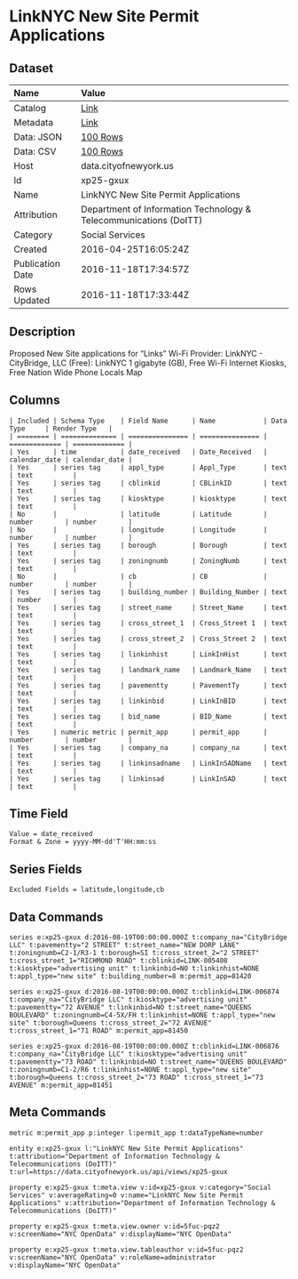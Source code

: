 # LinkNYC New Site Permit Applications

## Dataset

| Name | Value |
| :--- | :---- |
| Catalog | [Link](https://catalog.data.gov/dataset/linknyc-new-site-permit-applications) |
| Metadata | [Link](https://data.cityofnewyork.us/api/views/xp25-gxux) |
| Data: JSON | [100 Rows](https://data.cityofnewyork.us/api/views/xp25-gxux/rows.json?max_rows=100) |
| Data: CSV | [100 Rows](https://data.cityofnewyork.us/api/views/xp25-gxux/rows.csv?max_rows=100) |
| Host | data.cityofnewyork.us |
| Id | xp25-gxux |
| Name | LinkNYC New Site Permit Applications |
| Attribution | Department of Information Technology & Telecommunications (DoITT) |
| Category | Social Services |
| Created | 2016-04-25T16:05:24Z |
| Publication Date | 2016-11-18T17:34:57Z |
| Rows Updated | 2016-11-18T17:33:44Z |

## Description

Proposed New Site applications for “Links” Wi-Fi Provider: LinkNYC - CityBridge, LLC (Free): LinkNYC 1 gigabyte (GB), Free Wi-Fi Internet Kiosks, Free Nation Wide Phone Locals Map

## Columns

```ls
| Included | Schema Type    | Field Name      | Name            | Data Type     | Render Type   |
| ======== | ============== | =============== | =============== | ============= | ============= |
| Yes      | time           | date_received   | Date_Received   | calendar_date | calendar_date |
| Yes      | series tag     | appl_type       | Appl_Type       | text          | text          |
| Yes      | series tag     | cblinkid        | CBLinkID        | text          | text          |
| Yes      | series tag     | kiosktype       | kiosktype       | text          | text          |
| No       |                | latitude        | Latitude        | number        | number        |
| No       |                | longitude       | Longitude       | number        | number        |
| Yes      | series tag     | borough         | Borough         | text          | text          |
| Yes      | series tag     | zoningnumb      | ZoningNumb      | text          | text          |
| No       |                | cb              | CB              | number        | number        |
| Yes      | series tag     | building_number | Building_Number | text          | number        |
| Yes      | series tag     | street_name     | Street_Name     | text          | text          |
| Yes      | series tag     | cross_street_1  | Cross_Street 1  | text          | text          |
| Yes      | series tag     | cross_street_2  | Cross_Street 2  | text          | text          |
| Yes      | series tag     | linkinhist      | LinkInHist      | text          | text          |
| Yes      | series tag     | landmark_name   | Landmark_Name   | text          | text          |
| Yes      | series tag     | pavementty      | PavementTy      | text          | text          |
| Yes      | series tag     | linkinbid       | LinkInBID       | text          | text          |
| Yes      | series tag     | bid_name        | BID_Name        | text          | text          |
| Yes      | numeric metric | permit_app      | permit_app      | number        | number        |
| Yes      | series tag     | company_na      | company_na      | text          | text          |
| Yes      | series tag     | linkinsadname   | LinkInSADName   | text          | text          |
| Yes      | series tag     | linkinsad       | LinkInSAD       | text          | text          |
```

## Time Field

```ls
Value = date_received
Format & Zone = yyyy-MM-dd'T'HH:mm:ss
```

## Series Fields

```ls
Excluded Fields = latitude,longitude,cb
```

## Data Commands

```ls
series e:xp25-gxux d:2016-08-19T00:00:00.000Z t:company_na="CityBridge LLC" t:pavementty="2 STREET" t:street_name="NEW DORP LANE" t:zoningnumb=C2-1/R3-1 t:borough=SI t:cross_street_2="2 STREET" t:cross_street_1="RICHMOND ROAD" t:cblinkid=LINK-005408 t:kiosktype="advertising unit" t:linkinbid=NO t:linkinhist=NONE t:appl_type="new site" t:building_number=8 m:permit_app=81420

series e:xp25-gxux d:2016-08-19T00:00:00.000Z t:cblinkid=LINK-006874 t:company_na="CityBridge LLC" t:kiosktype="advertising unit" t:pavementty="72 AVENUE" t:linkinbid=NO t:street_name="QUEENS BOULEVARD" t:zoningnumb=C4-5X/FH t:linkinhist=NONE t:appl_type="new site" t:borough=Queens t:cross_street_2="72 AVENUE" t:cross_street_1="71 ROAD" m:permit_app=81450

series e:xp25-gxux d:2016-08-19T00:00:00.000Z t:cblinkid=LINK-006876 t:company_na="CityBridge LLC" t:kiosktype="advertising unit" t:pavementty="73 ROAD" t:linkinbid=NO t:street_name="QUEENS BOULEVARD" t:zoningnumb=C1-2/R6 t:linkinhist=NONE t:appl_type="new site" t:borough=Queens t:cross_street_2="73 ROAD" t:cross_street_1="73 AVENUE" m:permit_app=81451
```

## Meta Commands

```ls
metric m:permit_app p:integer l:permit_app t:dataTypeName=number

entity e:xp25-gxux l:"LinkNYC New Site Permit Applications" t:attribution="Department of Information Technology & Telecommunications (DoITT)" t:url=https://data.cityofnewyork.us/api/views/xp25-gxux

property e:xp25-gxux t:meta.view v:id=xp25-gxux v:category="Social Services" v:averageRating=0 v:name="LinkNYC New Site Permit Applications" v:attribution="Department of Information Technology & Telecommunications (DoITT)"

property e:xp25-gxux t:meta.view.owner v:id=5fuc-pqz2 v:screenName="NYC OpenData" v:displayName="NYC OpenData"

property e:xp25-gxux t:meta.view.tableauthor v:id=5fuc-pqz2 v:screenName="NYC OpenData" v:roleName=administrator v:displayName="NYC OpenData"
```
